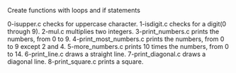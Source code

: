 Create functions with loops and if statements


0-isupper.c checks for uppercase character.
1-isdigit.c checks for a digit(0 through 9).
2-mul.c  multiplies two integers.
3-print_numbers.c prints the numbers, from 0 to 9.
4-print_most_numbers.c prints the numbers, from 0 to 9 except 2 and 4.
5-more_numbers.c prints 10 times the numbers, from 0 to 14.
6-print_line.c draws a straight line.
7-print_diagonal.c draws a diagonal line.
8-print_square.c prints a square.
